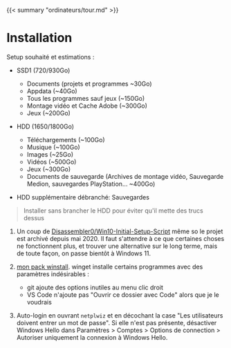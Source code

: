 ---
---

{{< summary "ordinateurs/tour.md" >}}

# Installation

Setup souhaité et estimations :

- SSD1 (720/930Go)
    - Documents (projets et programmes ~30Go)
    - Appdata (~40Go)
    - Tous les programmes sauf jeux (~150Go)
    - Montage vidéo et Cache Adobe (~300Go)
    - Jeux (~200Go)
- HDD (1650/1800Go)
    - Téléchargements (~100Go)
    - Musique (~100Go)
    - Images (~25Go)
    - Vidéos (~500Go)
    - Jeux (~300Go)
    - Documents de sauvegarde (Archives de montage vidéo, Sauvegarde Medion, sauvegardes PlayStation... ~400Go)
    
- HDD supplémentaire débranché: Sauvegardes

> Installer sans brancher le HDD pour éviter qu'il mette des trucs dessus

1. Un coup de [Disassembler0/Win10-Initial-Setup-Script](https://github.com/Disassembler0/Win10-Initial-Setup-Script) même so le projet est archivé depuis mai 2020. Il faut s'attendre à ce que certaines choses ne fonctionnent plus, et trouver une alternative sur le long terme, mais de toute façon, on passe bientôt à Windows 11.

2. [mon pack winstall](https://winstall.app/packs/n2nYi4bXD). winget installe certains programmes avec des paramètres indésirables :
    - git ajoute des options inutiles au menu clic droit
    - VS Code n'ajoute pas "Ouvrir ce dossier avec Code" alors que je le voudrais

3. Auto-login en ouvrant `netplwiz` et en décochant la case "Les utilisateurs doivent entrer un mot de passe". Si elle n'est pas présente, désactiver Windows Hello dans Paramètres > Comptes > Options de connection > Autoriser uniquement la connexion à Windows Hello.
